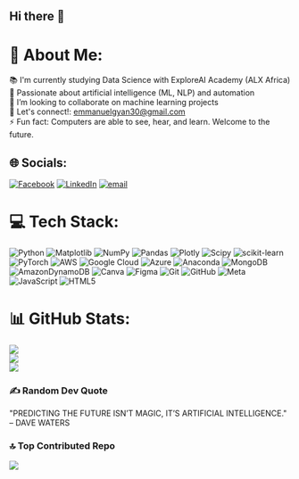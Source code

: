 ## Hi there 👋
# 💫 About Me:
📚 I'm currently studying Data Science with ExploreAI Academy (ALX Africa) <br>🔭 Passionate about artificial intelligence (ML, NLP) and automation <br> 👯 I’m looking to collaborate on machine learning projects <br>🔗 Let's connect!: emmanuelgyan30@gmail.com<br> ⚡ Fun fact: Computers are able to see, hear, and learn. Welcome to the future.


## 🌐 Socials:
[![Facebook](https://img.shields.io/badge/Facebook-%231877F2.svg?logo=Facebook&logoColor=white)](https://web.facebook.com/emmanuel.jan.98)
[![LinkedIn](https://img.shields.io/badge/LinkedIn-%230077B5.svg?logo=linkedin&logoColor=white)](https://www.linkedin.com/in/emmanuelgyan/)
[![email](https://img.shields.io/badge/Email-D14836?logo=gmail&logoColor=white)](mailto:emmanuelgyan30@gmail.com)

# 💻 Tech Stack:
![Python](https://img.shields.io/badge/python-3670A0?style=for-the-badge&logo=python&logoColor=ffdd54) ![Matplotlib](https://img.shields.io/badge/Matplotlib-%23ffffff.svg?style=for-the-badge&logo=Matplotlib&logoColor=black) ![NumPy](https://img.shields.io/badge/numpy-%23013243.svg?style=for-the-badge&logo=numpy&logoColor=white) ![Pandas](https://img.shields.io/badge/pandas-%23150458.svg?style=for-the-badge&logo=pandas&logoColor=white) ![Plotly](https://img.shields.io/badge/Plotly-%233F4F75.svg?style=for-the-badge&logo=plotly&logoColor=white) ![Scipy](https://img.shields.io/badge/SciPy-%230C55A5.svg?style=for-the-badge&logo=scipy&logoColor=%white) ![scikit-learn](https://img.shields.io/badge/scikit--learn-%23F7931E.svg?style=for-the-badge&logo=scikit-learn&logoColor=white) ![PyTorch](https://img.shields.io/badge/PyTorch-%23EE4C2C.svg?style=for-the-badge&logo=PyTorch&logoColor=white) ![AWS](https://img.shields.io/badge/AWS-%23FF9900.svg?style=for-the-badge&logo=amazon-aws&logoColor=white) ![Google Cloud](https://img.shields.io/badge/GoogleCloud-%234285F4.svg?style=for-the-badge&logo=google-cloud&logoColor=white) ![Azure](https://img.shields.io/badge/azure-%230072C6.svg?style=for-the-badge&logo=microsoftazure&logoColor=white) ![Anaconda](https://img.shields.io/badge/Anaconda-%2344A833.svg?style=for-the-badge&logo=anaconda&logoColor=white) ![MongoDB](https://img.shields.io/badge/MongoDB-%234ea94b.svg?style=for-the-badge&logo=mongodb&logoColor=white) ![AmazonDynamoDB](https://img.shields.io/badge/Amazon%20DynamoDB-4053D6?style=for-the-badge&logo=Amazon%20DynamoDB&logoColor=white) ![Canva](https://img.shields.io/badge/Canva-%2300C4CC.svg?style=for-the-badge&logo=Canva&logoColor=white) ![Figma](https://img.shields.io/badge/figma-%23F24E1E.svg?style=for-the-badge&logo=figma&logoColor=white) ![Git](https://img.shields.io/badge/git-%23F05033.svg?style=for-the-badge&logo=git&logoColor=white) ![GitHub](https://img.shields.io/badge/github-%23121011.svg?style=for-the-badge&logo=github&logoColor=white) ![Meta](https://img.shields.io/badge/Meta-%230467DF.svg?style=for-the-badge&logo=Meta&logoColor=white)![JavaScript](https://img.shields.io/badge/javascript-%23323330.svg?style=for-the-badge&logo=javascript&logoColor=%23F7DF1E) ![HTML5](https://img.shields.io/badge/html5-%23E34F26.svg?style=for-the-badge&logo=html5&logoColor=white)

# 📊 GitHub Stats:
![](https://github-readme-stats.vercel.app/api?username=i-gyan&theme=dark&hide_border=false&include_all_commits=true&count_private=true)<br/>
![](https://nirzak-streak-stats.vercel.app/?user=i-gyan&theme=dark&hide_border=false)<br/>
![](https://github-readme-stats.vercel.app/api/top-langs/?username=i-gyan&theme=dark&hide_border=false&include_all_commits=true&count_private=true&layout=compact)

### ✍️ Random Dev Quote
"PREDICTING THE FUTURE ISN’T MAGIC, IT’S ARTIFICIAL INTELLIGENCE."
– DAVE WATERS

### 🔝 Top Contributed Repo
![](https://github-contributor-stats.vercel.app/api?username=i-gyan&limit=5&theme=dark&combine_all_yearly_contributions=true)

<!-- Proudly created with GPRM ( https://gprm.itsvg.in ) -->

<!--
**i-gyan/i-gyan** is a ✨ _special_ ✨ repository because its `README.md` (this file) appears on your GitHub profile.

Here are some ideas to get you started:

- 🔭 I’m currently working on ...
- 🌱 I’m currently learning ...
- 👯 I’m looking to collaborate on ...
- 🤔 I’m looking for help with ...
- 💬 Ask me about ...
- 📫 How to reach me: ...
- 😄 Pronouns: ...
- ⚡ Fun fact: ...
-->
